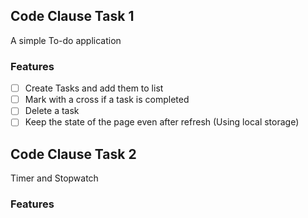 ## Code Clause Task 1
A simple To-do application 
### Features
- [ ] Create Tasks and add them to list
- [ ] Mark with a cross if a task is completed
- [ ] Delete a task 
- [ ] Keep the state of the page even after refresh (Using local storage)

## Code Clause Task 2
Timer and Stopwatch
### Features
